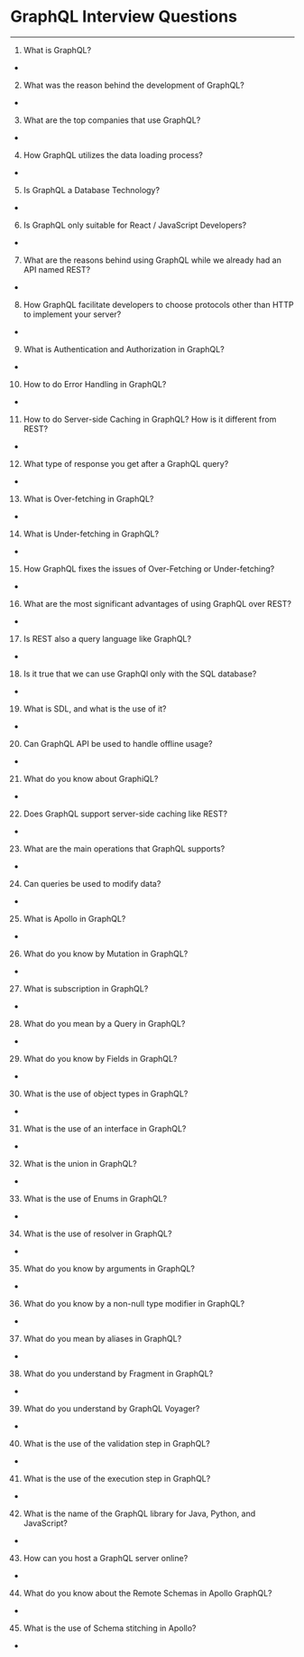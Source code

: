 # GraphQL Interview Questions

---

1. What is GraphQL?
+ 

2. What was the reason behind the development of GraphQL?
+ 

3. What are the top companies that use GraphQL?
+ 

4. How GraphQL utilizes the data loading process?
+ 

5. Is GraphQL a Database Technology?
+ 

6. Is GraphQL only suitable for React / JavaScript Developers?
+ 

7. What are the reasons behind using GraphQL while we already had an API named REST?
+ 

8. How GraphQL facilitate developers to choose protocols other than HTTP to implement your server?
+ 

9.  What is Authentication and Authorization in GraphQL?
+ 

10. How to do Error Handling in GraphQL?
+ 

11. How to do Server-side Caching in GraphQL? How is it different from REST?
+ 

12. What type of response you get after a GraphQL query?
+ 

13. What is Over-fetching in GraphQL?
+ 

14. What is Under-fetching in GraphQL?
+ 

15. How GraphQL fixes the issues of Over-Fetching or Under-fetching?
+ 

16. What are the most significant advantages of using GraphQL over REST?
+ 

17. Is REST also a query language like GraphQL?
+ 

18. Is it true that we can use GraphQl only with the SQL database?
+ 

19. What is SDL, and what is the use of it?
+ 

20. Can GraphQL API be used to handle offline usage?
+ 

21. What do you know about GraphiQL?
+ 

22. Does GraphQL support server-side caching like REST?
+ 

23. What are the main operations that GraphQL supports?
+ 

24. Can queries be used to modify data?
+ 

25. What is Apollo in GraphQL?
+ 

26. What do you know by Mutation in GraphQL?
+ 

27. What is subscription in GraphQL?
+ 

28. What do you mean by a Query in GraphQL?
+ 

29. What do you know by Fields in GraphQL?
+ 

30. What is the use of object types in GraphQL?
+ 

31. What is the use of an interface in GraphQL?
+ 

32. What is the union in GraphQL?
+ 

33. What is the use of Enums in GraphQL?
+ 

34. What is the use of resolver in GraphQL?
+ 

35. What do you know by arguments in GraphQL?
+ 

36. What do you know by a non-null type modifier in GraphQL?
+ 

37. What do you mean by aliases in GraphQL?
+ 

38. What do you understand by Fragment in GraphQL?
+ 

39. What do you understand by GraphQL Voyager?
+ 

40. What is the use of the validation step in GraphQL?
+ 

41. What is the use of the execution step in GraphQL?
+ 

42. What is the name of the GraphQL library for Java, Python, and JavaScript?
+ 

43. How can you host a GraphQL server online?
+ 

44. What do you know about the Remote Schemas in Apollo GraphQL?
+ 

45. What is the use of Schema stitching in Apollo?
+ 
